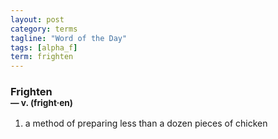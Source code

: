 ```yaml
---
layout: post
category: terms
tagline: "Word of the Day"
tags: [alpha_f]
term: frighten
---
```


<h3>Frighten<br/> <small>&mdash; v. (fright<span>&middot;</span>en)</small></h3>
<p><ol><li>a method of preparing less than a dozen pieces of chicken</li>
</ol></p>
